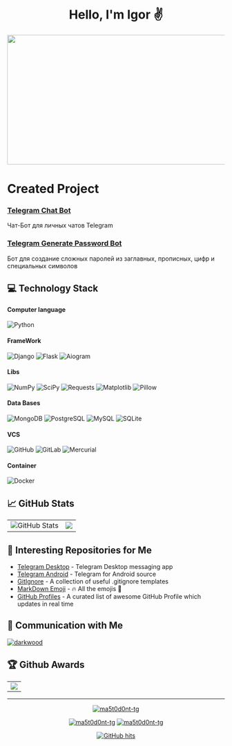 <!-- START T E X T -->

<h1 align="center">
  Hello, I'm Igor ✌️
</h1>

<!-- END T E X T -->


<!-- START G I F -->

<div align="center">
  <img src="https://media.giphy.com/media/dWesBcTLavkZuG35MI/giphy.gif" width="600" height="300"/>
</div>

<!-- END G I F -->


<!-- START [S E C T I O N] Created Project -->

# Created Project

### [Telegram Chat Bot](https://github.com/ma5t0d0nt-tg/Telegram-Chat-Bot/blob/master/README.md)

Чат-Бот для личных чатов Telegram

### [Telegram Generate Password Bot](https://github.com/ma5t0d0nt-tg/TelegramGenerate_Password_Bot/blob/master/README.md)

Бот для создание сложных паролей из заглавных, прописных, цифр и специальных символов

<!-- END [S E C T I O N] Created Project -->


<!-- START [S E C T I O N] Technology stack -->

## :computer: Technology Stack

#### Computer language

![Python](https://img.shields.io/badge/-Python-black?style=flat-square&logo=Python)

#### FrameWork

![Django](https://img.shields.io/badge/-Django-black?style=flat-square&logo=django)
![Flask](https://img.shields.io/badge/-Flask-black?style=flat-square&logo=flask)
![Aiogram](https://img.shields.io/badge/-Aiogram-black?style=flat-square&logo=Aiogram)

#### Libs

![NumPy](https://img.shields.io/badge/-NumPy-black?style=flat-square&logo=numpy)
![SciPy](https://img.shields.io/badge/-SciPy-black?style=flat-square&logo=scipy)
![Requests](https://img.shields.io/badge/-Requests-black?style=flat-square&logo=requests)
![Matplotlib](https://img.shields.io/badge/-Matplotlib-black?style=flat-square&logo=matplotlib)
![Pillow](https://img.shields.io/badge/-Pillow-black?style=flat-square&logo=pillow)

#### Data Bases

![MongoDB](https://img.shields.io/badge/-MongoDB-black?style=flat-square&logo=mongodb)
![PostgreSQL](https://img.shields.io/badge/-PostgreSQL-black?style=flat-square&logo=postgresql)
![MySQL](https://img.shields.io/badge/-MySQL-black?style=flat-square&logo=mysql)
![SQLite](https://img.shields.io/badge/-SQLite-black?style=flat-square&logo=sqlite)

#### VCS

![GitHub](https://img.shields.io/badge/-GitHub-black?style=flat-square&logo=github)
![GitLab](https://img.shields.io/badge/-GitLab-black?style=flat-square&logo=gitlab)
![Mercurial](https://img.shields.io/badge/-Mercurial(Hg)-black?style=flat-square&logo=mercurial)

#### Container

![Docker](https://img.shields.io/badge/-Docker-black?style=flat-square&logo=docker)

<!-- END [S E C T I O N] Technology stack -->


<!-- START [S E C T I O N] GitHub Stats -->

## :chart_with_upwards_trend: GitHub Stats

<div align="center">
  <table border="0">
    <tr>
      <td>
        <img src="https://github-readme-stats.vercel.app/api?username=ma5t0d0nt-tg&show_icons=true&count_private=true&theme=one_dark_pro" alt="GitHub Stats"/>
      </td>
      <td>
        <img src = "https://github-readme-stats.vercel.app/api/top-langs/?username=ma5t0d0nt-tg&layout=compact&theme=one_dark_pro">
      </td>
    </tr>
  </table>
</div>

<!-- END [S E C T I O N] GitHub Stats -->

<!-- START [S E C T I O N] Interesting Repositories for Me -->

## :open_file_folder: Interesting Repositories for Me

* [Telegram Desktop](https://github.com/ma5t0d0nt-tg/TelegramDesktop) - Telegram Desktop messaging app
* [Telegram Android](https://github.com/ma5t0d0nt-tg/Telegram) - Telegram for Android source
* [GitIgnore](https://github.com/ma5t0d0nt-tg/gitignore) - A collection of useful .gitignore templates
* [MarkDown Emoji](https://github.com/ma5t0d0nt-tg/markdown-emojis) - 🔥 All the emojis 🎉
* [GitHub Profiles](https://github.com/ma5t0d0nt-tg/awesome-github-profile-readme) - A curated list of awesome GitHub
  Profile which updates in real time

<!-- END [S E C T I O N] Interesting Repositories for Me -->

<!-- START [S E C T I O N] Communication with me -->

## :link: Communication with Me

<div>
  <p>
    <a href="https://t.me/m/QidnFEAvNzBi">
      <!-- Telegram -->
      <img src="https://img.icons8.com/?size=100&id=Sz6lu91x9jqC&format=png&color=000000" alt="darkwood"/>
    </a>
  </p>
</div>

<!-- END [S E C T I O N] Communication with me -->


<!-- START [S E C T I O N] GitHub awards -->

## :trophy: Github Awards

<div align="center">
  <table>
    <tr>
      <td>
        <img src="https://github-trophies.vercel.app/?username=ma5t0d0nt-tg&rank=SECRET,SSS,SS,S,AAA,AA&row=1&column=3&theme=gruvbox">
      </td>
    </tr>
  </table>
</div>

<!-- END [S E C T I O N] GitHub awards -->


<hr>


<!-- START [S E C T I O N] count visits and date profile update -->

<p align="center">
    <a href="https://github.com/ma5t0d0nt-tg" target="_blank"><img alt="ma5t0d0nt-tg" src="https://img.shields.io/github/followers/ma5t0d0nt-tg.svg?style=social&label=Follow&maxAge=2592000"/></a>
</p>

<p align="center">
    <a href="https://github.com/ma5t0d0nt-tg" target="_blank"><img alt="ma5t0d0nt-tg" src="https://img.shields.io/github/watchers/ma5t0d0nt-tg/ma5t0d0nt-tg.svg"/></a>
    <a href="https://github.com/ma5t0d0nt-tg" target="_blank"><img alt="ma5t0d0nt-tg" src="https://img.shields.io/github/stars/ma5t0d0nt-tg/ma5t0d0nt-tg.svg"/></a>
</p>

<p align="center">
    <a href="https://github.com/ma5t0d0nt-tg/ma5t0d0nt-tg" target="_blank"><img alt="GitHub hits" src="https://img.shields.io/github/last-commit/ma5t0d0nt-tg/ma5t0d0nt-tg?label=Profile%20Updated&style=flat-square"></a>
</p>

<!-- END [S E C T I O N] count visits and date profile update -->
